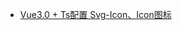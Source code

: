 

- [Vue3.0 + Ts配置 Svg-Icon、Icon图标](https://blog.csdn.net/weixin_48040732/article/details/136162645)